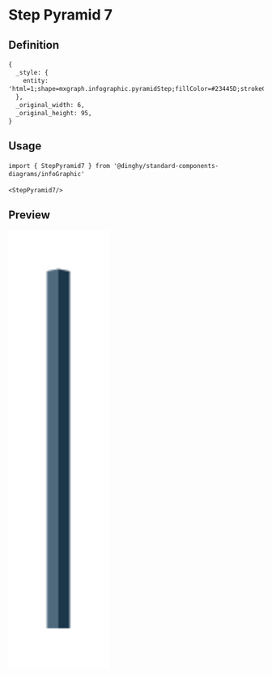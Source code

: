 # Step Pyramid 7

## Definition

```
{
  _style: { 
    entity: 'html=1;shape=mxgraph.infographic.pyramidStep;fillColor=#23445D;strokeColor=none;shadow=0;',
  },
  _original_width: 6,
  _original_height: 95,
}
```

## Usage

```
import { StepPyramid7 } from '@dinghy/standard-components-diagrams/infoGraphic'

<StepPyramid7/>
```

## Preview

<img src="./step-pyramid-7.png" width="200"/>

